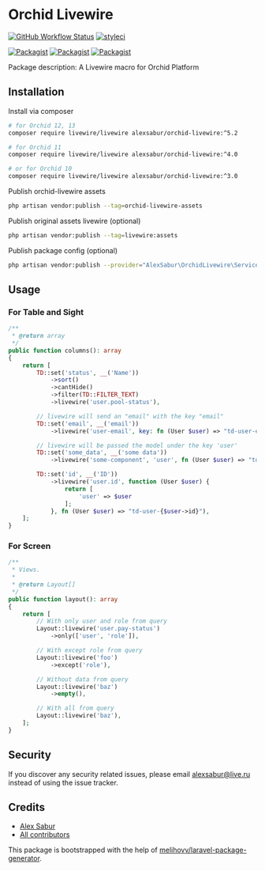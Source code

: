 # Orchid Livewire

[![GitHub Workflow Status](https://github.com/AlexSabur/orchid-livewire/workflows/Run%20tests/badge.svg)](https://github.com/AlexSabur/orchid-livewire/actions)
[![styleci](https://styleci.io/repos/273482753/shield)](https://styleci.io/repos/273482753)

[![Packagist](https://img.shields.io/packagist/v/alexsabur/orchid-livewire.svg)](https://packagist.org/packages/alexsabur/orchid-livewire)
[![Packagist](https://poser.pugx.org/alexsabur/orchid-livewire/d/total.svg)](https://packagist.org/packages/alexsabur/orchid-livewire)
[![Packagist](https://img.shields.io/packagist/l/alexsabur/orchid-livewire.svg)](https://packagist.org/packages/alexsabur/orchid-livewire)

Package description: A Livewire macro for Orchid Platform

## Installation

Install via composer
```bash
# for Orchid 12, 13
composer require livewire/livewire alexsabur/orchid-livewire:^5.2

# for Orchid 11
composer require livewire/livewire alexsabur/orchid-livewire:^4.0

# or for Orchid 10
composer require livewire/livewire alexsabur/orchid-livewire:^3.0
```

Publish orchid-livewire assets
```bash
php artisan vendor:publish --tag=orchid-livewire-assets
```

Publish original assets livewire (optional)
```bash
php artisan vendor:publish --tag=livewire:assets
```

Publish package config (optional)

```bash
php artisan vendor:publish --provider="AlexSabur\OrchidLivewire\ServiceProvider"
```

## Usage

### For Table and Sight

```php
/**
 * @return array
 */
public function columns(): array
{
    return [
        TD::set('status', __('Name'))
            ->sort()
            ->cantHide()
            ->filter(TD::FILTER_TEXT)
            ->livewire('user.pool-status'),

        // livewire will send an "email" with the key "email"
        TD::set('email', __('email'))
            ->livewire('user-email', key: fn (User $user) => "td-user-email-{$user->id}"),

        // livewire will be passed the model under the key 'user'
        TD::set('some_data', __('some data'))
            ->livewire('some-component', 'user', fn (User $user) => "td-some-data-{$user->id}"),

        TD::set('id', __('ID'))
            ->livewire('user.id', function (User $user) {
                return [
                    'user' => $user
                ];
            }, fn (User $user) => "td-user-{$user->id}"),
    ];
}
```

### For Screen

```php
/**
 * Views.
 *
 * @return Layout[]
 */
public function layout(): array
{
    return [
        // With only user and role from query
        Layout::livewire('user.pay-status')
            ->only(['user', 'role']),

        // With except role from query
        Layout::livewire('foo')
            ->except('role'),

        // Without data from query
        Layout::livewire('baz')
            ->empty(),

        // With all from query
        Layout::livewire('baz'),
    ];
}
```

## Security

If you discover any security related issues, please email alexsabur@live.ru
instead of using the issue tracker.

## Credits

- [Alex Sabur](https://github.com/AlexSabur/orchid-livewire)
- [All contributors](https://github.com/AlexSabur/orchid-livewire/graphs/contributors)

This package is bootstrapped with the help of
[melihovv/laravel-package-generator](https://github.com/melihovv/laravel-package-generator).

